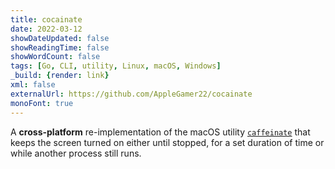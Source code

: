 ```yaml
---
title: cocainate
date: 2022-03-12
showDateUpdated: false
showReadingTime: false
showWordCount: false
tags: [Go, CLI, utility, Linux, macOS, Windows]
_build: {render: link}
xml: false
externalUrl: https://github.com/AppleGamer22/cocainate
monoFont: true
---
```

A **cross-platform** re-implementation of the macOS utility [`caffeinate`](https://github.com/apple-oss-distributions/PowerManagement/tree/main/caffeinate) that keeps the screen turned on either until stopped, for a set duration of time or while another process still runs.
